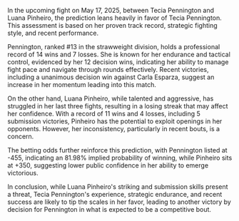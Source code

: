 In the upcoming fight on May 17, 2025, between Tecia Pennington and Luana Pinheiro, the prediction leans heavily in favor of Tecia Pennington. This assessment is based on her proven track record, strategic fighting style, and recent performance. 

Pennington, ranked #13 in the strawweight division, holds a professional record of 14 wins and 7 losses. She is known for her endurance and tactical control, evidenced by her 12 decision wins, indicating her ability to manage fight pace and navigate through rounds effectively. Recent victories, including a unanimous decision win against Carla Esparza, suggest an increase in her momentum leading into this match.

On the other hand, Luana Pinheiro, while talented and aggressive, has struggled in her last three fights, resulting in a losing streak that may affect her confidence. With a record of 11 wins and 4 losses, including 5 submission victories, Pinheiro has the potential to exploit openings in her opponents. However, her inconsistency, particularly in recent bouts, is a concern.

The betting odds further reinforce this prediction, with Pennington listed at -455, indicating an 81.98% implied probability of winning, while Pinheiro sits at +350, suggesting lower public confidence in her ability to emerge victorious. 

In conclusion, while Luana Pinheiro's striking and submission skills present a threat, Tecia Pennington's experience, strategic endurance, and recent success are likely to tip the scales in her favor, leading to another victory by decision for Pennington in what is expected to be a competitive bout.